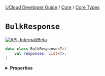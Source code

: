 [UCloud Developer Guide](/docs/developer-guide/README.md) / [Core](/docs/developer-guide/core/README.md) / [Core Types](/docs/developer-guide/core/types.md)

# `BulkResponse`


[![API: Internal/Beta](https://img.shields.io/static/v1?label=API&message=Internal/Beta&color=red&style=flat-square)](/docs/developer-guide/core/api-conventions.md)



```kotlin
data class BulkResponse<T>(
    val responses: List<T>,
)
```

<details>
<summary>
<b>Properties</b>
</summary>

<details>
<summary>
<code>responses</code>: <code><code><a href='https://kotlinlang.org/api/latest/jvm/stdlib/kotlin.collections/-list/'>List</a>&lt;T&gt;</code></code>
</summary>





</details>



</details>


